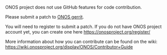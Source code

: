 
ONOS project does not use GitHub features for code contribution.

Please submit a patch to [ONOS gerrit](https://gerrit.onosproject.org/).

You will need to register to submit a patch.
If you do not have ONOS project account yet, you can create one here
https://onosproject.org/register/

More information about how you can contribute can be found on the wiki:
https://wiki.onosproject.org/display/ONOS/Contributor+Guide

